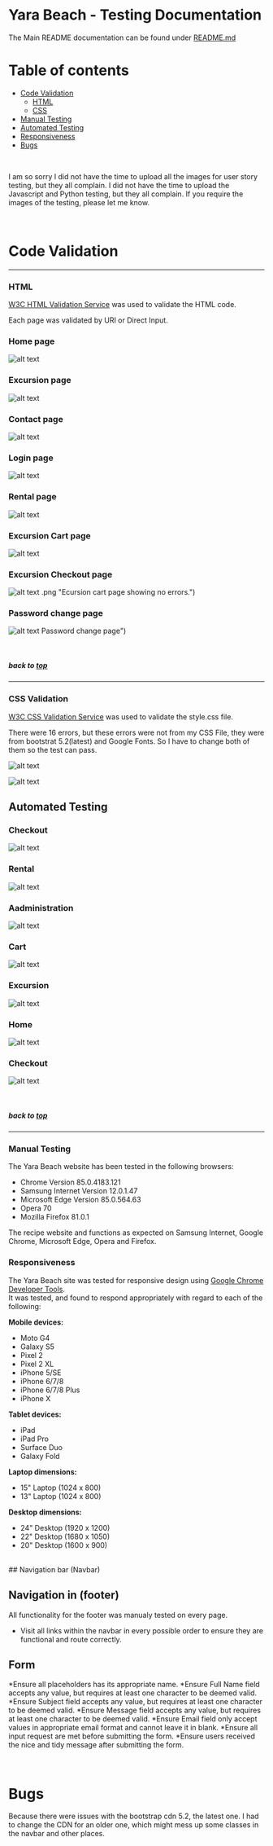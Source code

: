 # Yara Beach - Testing Documentation

The Main README documentation can be found under [README.md](README.md)

# Table of contents

- [Code Validation](#code-validation)
  - [HTML](#html)
  - [CSS](#css)
- [Manual Testing](#manual-testing)
- [Automated Testing](#automated-testing)
- [Responsiveness](#responsiveness)
- [Bugs](#bugs)


<br>

I am so sorry I did not have the time to upload all the images for user story testing, but they all complain. I did not have the time to upload the Javascript and Python testing, but they all complain. If you require the images of the testing, please let me know.

<br>

# Code Validation
---

### **HTML**

[W3C HTML Validation Service](https://validator.w3.org/) was used to validate the HTML code.

Each page was validated by URI or Direct Input.

### Home page

![alt text](documentation/readme-images/home-html-no-error.png "home pag Validator results, showing no errors.")

### Excursion page

![alt text](documentation/readme-images/excursion-result-html.png "Excursion page showing no errors.")


### Contact page

![alt text](documentation/readme-images/contact-html-no-error.png "contact page showing no errors.")


### Login page

![alt text](documentation/readme-images/login-html-no-error.png "Login page showing no errors.")


### Rental page

![alt text](documentation/readme-images/rental-html-no-error.png "Rental page showing no errors.")


### Excursion Cart page

![alt text](documentation/readme-images/excursion-cart-html-no-error.png "Ecursion cart page showing no errors.")

### Excursion Checkout page

![alt text](documentation/readme-images/excursion-cart-html-no-error.png "Ecursion checkout page showing no errors.")
.png "Ecursion cart page showing no errors.")


### Password change page

![alt text](documentation/readme-images/excursion-password-change-no-error.png "Password change page showing no errors.")
Password change page")


<br>

##### back to [top](#table-of-contents)

---

### CSS Validation

[W3C CSS Validation Service](https://jigsaw.w3.org/css-validator) was used to validate the style.css file.

There were 16 errors, but these errors were not from my CSS File, they were from bootstrat 5.2(latest) and Google Fonts. So I have to change both of them so the test can pass.

![alt text](documentation/readme-images/css-test-fail-screenshoot.png " css error.")


![alt text](documentation/readme-images/css-pass-screenshoot.png "css error fixed.")
<br>


## Automated Testing

### Checkout 
![alt text](documentation/readme-images/checkout-test.png "Checkout.")
<br>

### Rental 
![alt text](documentation/readme-images/rentals-test.png "Checkout.")
<br>

### Aadministration 
![alt text](documentation/readme-images/administration-test.png "Aadministration.")
<br>


### Cart
![alt text](documentation/readme-images/cart-test.png "cart test.")
<br>


### Excursion 
![alt text](documentation/readme-images/excursion-test.png "excursion test.")
<br>


### Home 
![alt text](documentation/readme-images/home-test.png "home test.")
<br>

### Checkout 
![alt text](documentation/readme-images/checkout-test.png "checkout test.")
<br>


<br>

##### back to [top](#table-of-contents)

---

### Manual Testing
The Yara Beach website has been tested in the following browsers:
- Chrome Version 85.0.4183.121 
- Samsung Internet Version 12.0.1.47	
- Microsoft Edge Version 85.0.564.63 
- Opera 70
- Mozilla Firefox 81.0.1

The recipe website and functions as expected on Samsung Internet, Google Chrome, Microsoft Edge, Opera and Firefox.
<br>

### Responsiveness
The Yara Beach site was tested for responsive design using [Google Chrome Developer Tools](https://developers.google.com/web/tools/chrome-devtools).  
It was tested, and found to respond appropriately with regard to each of the following:

**Mobile devices:**
- Moto G4
- Galaxy S5
- Pixel 2
- Pixel 2 XL
- iPhone 5/SE
- iPhone 6/7/8
- iPhone 6/7/8 Plus
- iPhone X

**Tablet devices:**
- iPad
- iPad Pro
- Surface Duo
- Galaxy Fold

**Laptop dimensions:**
- 15" Laptop (1024 x 800)
- 13" Laptop (1024 x 800)

**Desktop dimensions:**
- 24" Desktop (1920 x 1200)
- 22" Desktop (1680 x 1050)
- 20" Desktop (1600 x 900)

<br>
## Navigation bar (Navbar)

## Navigation in (footer)

All functionality for the footer was manualy tested on every page.

* Visit all links within the navbar in every possible order to ensure they are functional and route correctly.

## Form
*Ensure all placeholders has its appropriate name.
*Ensure Full Name field accepts any value, but requires at least one character to be deemed valid.
*Ensure Subject field accepts any value, but requires at least one character to be deemed valid.
*Ensure Message field accepts any value, but requires at least one character to be deemed valid.
*Ensure Email field only accept values in appropriate email format and cannot leave it in blank.
*Ensure all input request are met before submitting the form.
*Ensure users received the nice and tidy message after submitting the form.

<br>

# Bugs
Because there were issues with the bootstrap cdn 5.2, the latest one. I had to change the CDN for an older one, which might mess up some classes in the navbar and other places.

